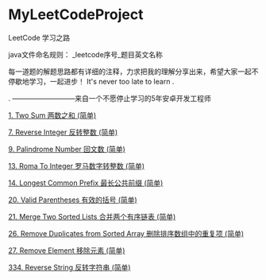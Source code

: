 # MyLeetCodeProject
LeetCode 学习之路

java文件命名规则： _leetcode序号_题目英文名称

      			
每一道题的解题思路都有详细的注释，力求把我的理解分享出来，希望大家一起不停歇地学习，一起进步！
It's never too late to learn .		

.                                    —————————来自一个不愿停止学习的5年安卓开发工程师


<a href="https://github.com/19890709xxxx/MyLeetCodeProject/blob/master/app/src/main/java/com/my/app/myleetcodeproject/_1_TwoSum.java" >1. Two Sum 两数之和 (简单)</a>

<a href="https://github.com/19890709xxxx/MyLeetCodeProject/blob/master/app/src/main/java/com/my/app/myleetcodeproject/_7_ReverseInteger.java" >7. Reverse Integer 反转整数 (简单)</a>

<a href="https://github.com/19890709xxxx/MyLeetCodeProject/blob/master/app/src/main/java/com/my/app/myleetcodeproject/_9_PalindromeNumber.java" >9. Palindrome Number 回文数 (简单)</a>

<a href="https://github.com/19890709xxxx/MyLeetCodeProject/blob/master/app/src/main/java/com/my/app/myleetcodeproject/_13_RomaToInteger.java" >13. Roma To Integer 罗马数字转整数 (简单)</a>

<a href="https://github.com/19890709xxxx/MyLeetCodeProject/blob/master/app/src/main/java/com/my/app/myleetcodeproject/_14_LongestCommonPrefix.java" >14. Longest Common Prefix 最长公共前缀 (简单)</a>

<a href="https://github.com/19890709xxxx/MyLeetCodeProject/blob/master/app/src/main/java/com/my/app/myleetcodeproject/_20_ValidParentheses.java" >20. Valid Parentheses 有效的括号 (简单)</a>

<a href="https://github.com/19890709xxxx/MyLeetCodeProject/blob/master/app/src/main/java/com/my/app/myleetcodeproject/_21_MergeTwoSortedLists.java" >21. Merge Two Sorted Lists 合并两个有序链表 (简单)</a>

<a href="https://github.com/19890709xxxx/MyLeetCodeProject/blob/master/app/src/main/java/com/my/app/myleetcodeproject/_26_RemoveDuplicatesfromSortedArray.java" >26. Remove Duplicates from Sorted Array 删除排序数组中的重复项 (简单)</a>

<a href="https://github.com/19890709xxxx/MyLeetCodeProject/blob/master/app/src/main/java/com/my/app/myleetcodeproject/_27_RemoveElement.java" >27. Remove Element 移除元素 (简单)</a>

<a href="https://github.com/19890709xxxx/MyLeetCodeProject/blob/master/app/src/main/java/com/my/app/myleetcodeproject/_344_ReverseString.java" >334. Reverse String 反转字符串 (简单)</a>
